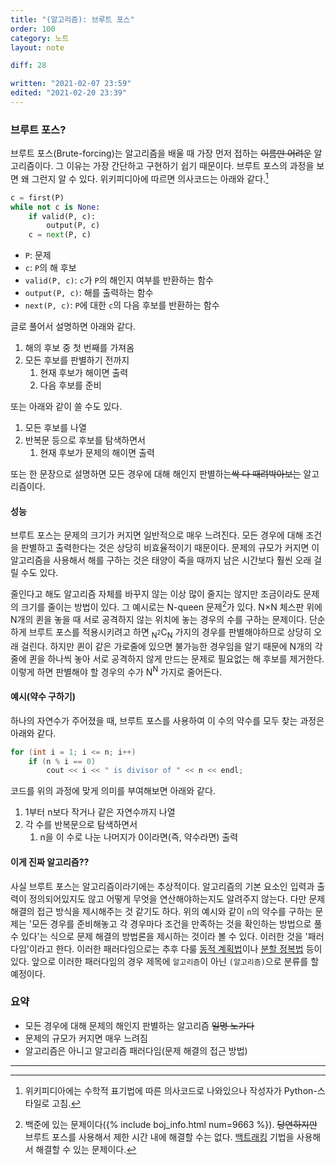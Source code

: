 ```yaml
---
title: "(알고리즘): 브루트 포스"
order: 100
category: 노트
layout: note

diff: 28

written: "2021-02-07 23:59"
edited: "2021-02-20 23:39"
---
```


### 브루트 포스?

브루트 포스(Brute-forcing)는 알고리즘을 배울 때 가장 먼저 접하는 ~~이름만 어려운~~ 알고리즘이다. 그 이유는 가장 간단하고 구현하기 쉽기 때문이다. 브루트 포스의 과정을 보면 왜 그런지 알 수 있다. 위키피디아에 따르면 의사코드는 아래와 같다.[^2]

```python
c = first(P)
while not c is None:
    if valid(P, c):
        output(P, c)
    c = next(P, c)
```

- `P`: 문제
- `c`: `P`의 해 후보
- `valid(P, c)`: `c`가 `P`의 해인지 여부를 반환하는 함수
- `output(P, c)`: 해를 출력하는 함수
- `next(P, c)`: `P`에 대한 `c`의 다음 후보를 반환하는 함수

글로 풀어서 설명하면 아래와 같다.

1. 해의 후보 중 첫 번째를 가져옴
1. 모든 후보를 판별하기 전까지
   1. 현재 후보가 해이면 출력
   1. 다음 후보를 준비

또는 아래와 같이 쓸 수도 있다.

1. 모든 후보를 나열
1. 반복문 등으로 후보를 탐색하면서
   1. 현재 후보가 문제의 해이면 출력

또는 한 문장으로 설명하면 모든 경우에 대해 해인지 판별하는~~싹 다 때려박아보는~~ 알고리즘이다.

#### 성능

브루트 포스는 문제의 크기가 커지면 일반적으로 매우 느려진다. 모든 경우에 대해 조건을 판별하고 출력한다는 것은 상당히 비효율적이기 때문이다. 문제의 규모가 커지면 이 알고리즘을 사용해서 해를 구하는 것은 태양이 죽을 때까지 남은 시간보다 훨씬 오래 걸릴 수도 있다.

줄인다고 해도 알고리즘 자체를 바꾸지 않는 이상 많이 줄지는 않지만 조금이라도 문제의 크기를 줄이는 방법이 있다. 그 예시로는 N-queen 문제[^1]가 있다. N×N 체스판 위에 N개의 퀸을 놓을 때 서로 공격하지 않는 위치에 놓는 경우의 수를 구하는 문제이다. 단순하게 브루트 포스를 적용시키려고 하면 <sub>N<sup>2</sup></sub>C<sub>N</sub> 가지의 경우를 판별해야하므로 상당히 오래 걸린다. 하지만 퀸이 같은 가로줄에 있으면 불가능한 경우임을 알기 때문에 N개의 각 줄에 퀸을 하나씩 놓아 서로 공격하지 않게 만드는 문제로 필요없는 해 후보를 제거한다. 이렇게 하면 판별해야 할 경우의 수가 N<sup>N</sup> 가지로 줄어든다.

#### 예시(약수 구하기)

하나의 자연수가 주어졌을 때, 브루트 포스를 사용하여 이 수의 약수를 모두 찾는 과정은 아래와 같다. 

```cpp
for (int i = 1; i <= n; i++)
    if (n % i == 0)
        cout << i << " is divisor of " << n << endl;
```

코드를 위의 과정에 맞게 의미를 부여해보면 아래와 같다.

1. 1부터 n보다 작거나 같은 자연수까지 나열
1. 각 수를 반복문으로 탐색하면서
   1. n을 이 수로 나눈 나머지가 0이라면(즉, 약수라면) 출력

#### 이게 진짜 알고리즘??

사실 브루트 포스는 알고리즘이라기에는 추상적이다. 알고리즘의 기본 요소인 입력과 출력이 정의되어있지도 않고 어떻게 무엇을 연산해야하는지도 알려주지 않는다. 다만 문제 해결의 접근 방식을 제시해주는 것 같기도 하다. 위의 예시와 같이 `n`의 약수를 구하는 문제는 '모든 경우를 준비해놓고 각 경우마다 조건을 만족하는 것을 확인하는 방법으로 풀 수 있다'는 식으로 문제 해결의 방법론을 제시하는 것이라 볼 수 있다. 이러한 것을 '패러다임'이라고 한다. 이러한 패러다임으로는 추후 다룰 <a href="{{ site.baseurl }}/note/dp" class="invalid">동적 계획법</a>이나 <a href="{{ site.baseurl }}/note/dq" class="invalid">분할 정복법</a> 등이 있다. 앞으로 이러한 패러다임의 경우 제목에 `알고리즘`이 아닌 `(알고리즘)`으로 분류를 할 예정이다.

### 요약

- 모든 경우에 대해 문제의 해인지 판별하는 알고리즘 ~~일명 노가다~~
- 문제의 규모가 커지면 매우 느려짐
- 알고리즘은 아니고 알고리즘 패러다임(문제 해결의 접근 방법)

<hr/>

[^1]: 백준에 있는 문제이다({% include boj_info.html num=9663 %}). ~~당연하지만~~ 브루트 포스를 사용해서 제한 시간 내에 해결할 수는 없다. <a class="invalid" href="{{ site.baseurl }}/note/backtracking">백트래킹</a> 기법을 사용해서 해결할 수 있는 문제이다.
[^2]: 위키피디아에는 수학적 표기법에 따른 의사코드로 나와있으나 작성자가 Python-스타일로 고침.
